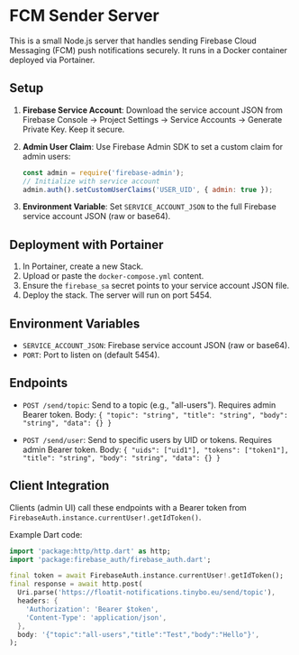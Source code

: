 # FCM Sender Server

This is a small Node.js server that handles sending Firebase Cloud Messaging (FCM) push notifications securely. It runs in a Docker container deployed via Portainer.

## Setup

1. **Firebase Service Account**: Download the service account JSON from Firebase Console → Project Settings → Service Accounts → Generate Private Key. Keep it secure.

2. **Admin User Claim**: Use Firebase Admin SDK to set a custom claim for admin users:
   ```javascript
   const admin = require('firebase-admin');
   // Initialize with service account
   admin.auth().setCustomUserClaims('USER_UID', { admin: true });
   ```

3. **Environment Variable**: Set `SERVICE_ACCOUNT_JSON` to the full Firebase service account JSON (raw or base64).

## Deployment with Portainer

1. In Portainer, create a new Stack.
2. Upload or paste the `docker-compose.yml` content.
3. Ensure the `firebase_sa` secret points to your service account JSON file.
4. Deploy the stack. The server will run on port 5454.

## Environment Variables

- `SERVICE_ACCOUNT_JSON`: Firebase service account JSON (raw or base64).
- `PORT`: Port to listen on (default 5454).

## Endpoints

- `POST /send/topic`: Send to a topic (e.g., "all-users"). Requires admin Bearer token.
  Body: `{ "topic": "string", "title": "string", "body": "string", "data": {} }`

- `POST /send/user`: Send to specific users by UID or tokens. Requires admin Bearer token.
  Body: `{ "uids": ["uid1"], "tokens": ["token1"], "title": "string", "body": "string", "data": {} }`

## Client Integration

Clients (admin UI) call these endpoints with a Bearer token from `FirebaseAuth.instance.currentUser!.getIdToken()`.

Example Dart code:
```dart
import 'package:http/http.dart' as http;
import 'package:firebase_auth/firebase_auth.dart';

final token = await FirebaseAuth.instance.currentUser!.getIdToken();
final response = await http.post(
  Uri.parse('https://floatit-notifications.tinybo.eu/send/topic'),
  headers: {
    'Authorization': 'Bearer $token',
    'Content-Type': 'application/json',
  },
  body: '{"topic":"all-users","title":"Test","body":"Hello"}',
);
```